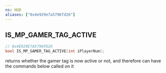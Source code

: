 ```yaml
---
ns: HUD
aliases: ["0x4e929e7a5796fd26"]
---
```

## IS_MP_GAMER_TAG_ACTIVE

```c
// 0x4E929E7A5796FD26
bool IS_MP_GAMER_TAG_ACTIVE(int iPlayerNum);
```

returns whether the gamer tag is now active or not, and therefore can have the commands below called on it

